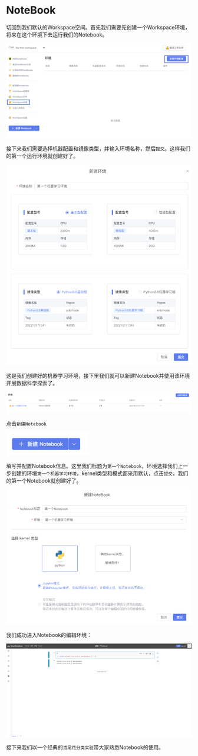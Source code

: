# NoteBook

切回到我们默认的Workspace空间。首先我们需要先创建一个Workspace环境，将来在这个环境下去运行我们的Notebook。

![图 33](../images/31ead86323c386f4b1740946154afa92a83bb40f5925d8258b3613c650436f17.png)  

接下来我们需要选择机器配置和镜像类型，并输入环境名称，然后`提交`。这样我们的第一个运行环境就创建好了。

![图 35](../images/b7afa218dfe9c9b4b65082bbaa090060d57d2195cf0d9f0e278e2e1b939a55ed.png)  

这是我们创建好的机器学习环境，接下里我们就可以新建Notebook并使用该环境开展数据科学探索了。

![图 1](../images/%E7%AC%AC%E4%B8%80%E4%B8%AA%E6%9C%BA%E5%99%A8%E5%AD%A6%E4%B9%A0%E7%8E%AF%E5%A2%83.png)  

点击`新建Notebook`

![图 2](../images/%E6%96%B0%E5%BB%BANotebook.png)  

填写并配置Notebook信息。这里我们标题为`第一个Notebook`，环境选择我们上一步创建的环境`第一个机器学习环境`，kernel类型和模式都采用默认，点击`提交`，我们的第一个Notebook就创建好了。

![图 3](../images/Notebook%E4%BF%A1%E6%81%AF%E5%A1%AB%E5%86%99.png)  

我们成功进入Notebook的编辑环境：

![图 4](../images/notebook%E7%BC%96%E8%BE%91%E7%8E%AF%E5%A2%83.png)  

接下来我们以一个经典的`鸢尾花分类实验`带大家熟悉Notebook的使用。